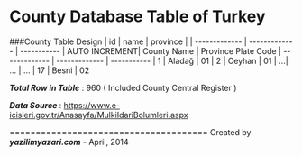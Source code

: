 County Database Table of Turkey
=====================================

###County Table Design
| id            | name      | province     |
| ------------- | ------------- | -----------
| AUTO INCREMENT| County Name   | Province Plate Code
| ------------- | ------------- | -----------
| 1  | Aladağ  | 01
| 2  | Ceyhan  | 01
| ...| ...           | ...
| 17 | Besni         | 02


***Total Row in Table*** : 960 ( Included County Central Register )

***Data Source***        : https://www.e-icisleri.gov.tr/Anasayfa/MulkiIdariBolumleri.aspx

======================================
Created by ***yazilimyazari.com*** - April, 2014
